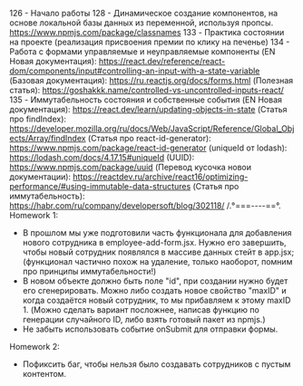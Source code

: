 126 - Начало работы
128 - Динамическое создание компонентов, на основе локальной базы данных из переменной, используя пропсы.
  https://www.npmjs.com/package/classnames
133 - Практика состоянии на проекте (реализация присвоения премии по клику на печенье)
134 - Работа с формами управляемые и неуправляемые компоненты
  (EN Новая документация): https://react.dev/reference/react-dom/components/input#controlling-an-input-with-a-state-variable
  (Базовая документация): https://ru.reactjs.org/docs/forms.html
  (Полезная статья): https://goshakkk.name/controlled-vs-uncontrolled-inputs-react/
135 - Иммутабельность состояния и собственные события
  (EN Новая документация): https://react.dev/learn/updating-objects-in-state
  (Статья про findIndex): https://developer.mozilla.org/ru/docs/Web/JavaScript/Reference/Global_Objects/Array/findIndex
  (Статья про react-id-generator): https://www.npmjs.com/package/react-id-generator
  (uniqueId от lodash): https://lodash.com/docs/4.17.15#uniqueId
  (UUID): https://www.npmjs.com/package/uuid
  (Перевод кусочка новои документации): https://reactdev.ru/archive/react16/optimizing-performance/#using-immutable-data-structures
  (Статья про иммутабельность): https://habr.com/ru/company/developersoft/blog/302118/
/.°===----==°.\
Homework 1:
- В прошлом мы уже подготовили часть функционала для добавления нового сотрудника в employee-add-form.jsx. Нужно его завершить, чтобы новый сотрудник появлялся в массиве данных стейт в app.jsx; (функционал частично похож на удаление, только наоборот, помним про принципы иммутабельности!)
- В новом объекте должно быть поле "id", при создании нужно будет его сгенерировать. Можно либо создать новое свойство "maxID" и когда создаётся новый сотрудник, то мы прибавляем к этому maxID 1. (Можно сделать вариант посложнее, написав функцию по генерации случайного ID, либо взять готовый пакет из npmjs.)
- Не забыть использовать событие onSubmit для отправки формы.

Homework 2:
- Пофиксить баг, чтобы нельзя было создавать сотрудников с пустым контентом.